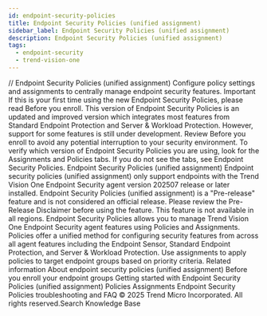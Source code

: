 ```yaml
---
id: endpoint-security-policies
title: Endpoint Security Policies (unified assignment)
sidebar_label: Endpoint Security Policies (unified assignment)
description: Endpoint Security Policies (unified assignment)
tags:
  - endpoint-security
  - trend-vision-one
---
```


/*<![CDATA[*/ $('#title').html($('meta[name=map-description]').attr('content')); /*]]>*/ Endpoint Security Policies (unified assignment) Configure policy settings and assignments to centrally manage endpoint security features. Important If this is your first time using the new Endpoint Security Policies, please read Before you enroll. This version of Endpoint Security Policies is an updated and improved version which integrates most features from Standard Endpoint Protection and Server & Workload Protection. However, support for some features is still under development. Review Before you enroll to avoid any potential interruption to your security environment. To verify which version of Endpoint Security Policies you are using, look for the Assignments and Policies tabs. If you do not see the tabs, see Endpoint Security Policies. Endpoint Security Policies (unified assignment) Endpoint security policies (unified assignment) only support endpoints with the Trend Vision One Endpoint Security agent version 202507 release or later installed. Endpoint Security Policies (unified assignment) is a "Pre-release" feature and is not considered an official release. Please review the Pre-Release Disclaimer before using the feature. This feature is not available in all regions. Endpoint Security Policies allows you to manage Trend Vision One Endpoint Security agent features using Policies and Assignments. Policies offer a unified method for configuring security features from across all agent features including the Endpoint Sensor, Standard Endpoint Protection, and Server & Workload Protection. Use assignments to apply policies to target endpoint groups based on priority criteria. Related information About endpoint security policies (unified assignment) Before you enroll your endpoint groups Getting started with Endpoint Security Policies (unified assignment) Policies Assignments Endpoint Security Policies troubleshooting and FAQ © 2025 Trend Micro Incorporated. All rights reserved.Search Knowledge Base